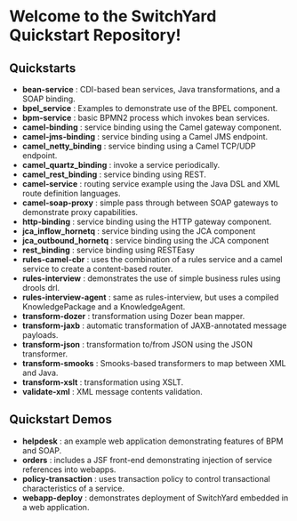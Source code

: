 Welcome to the SwitchYard Quickstart Repository!
================================================

Quickstarts
-----------
* __bean-service__ : CDI-based bean services, Java transformations, and a SOAP binding.
* __bpel_service__ : Examples to demonstrate use of the BPEL component.
* __bpm-service__ : basic BPMN2 process which invokes bean services.
* __camel-binding__ : service binding using the Camel gateway component.
* __camel-jms-binding__ : service binding using a Camel JMS endpoint.
* __camel_netty_binding__ : service binding using a Camel TCP/UDP endpoint.
* __camel_quartz_binding__ : invoke a service periodically.
* __camel_rest_binding__ : service binding using REST.
* __camel-service__ : routing service example using the Java DSL and XML route definition languages.
* __camel-soap-proxy__ : simple pass through between SOAP gateways to demonstrate proxy capabilities.
* __http-binding__ : service binding using the HTTP gateway component.
* __jca_inflow_hornetq__ : service binding using the JCA component
* __jca_outbound_hornetq__ : service binding using the JCA component
* __rest_binding__ : service binding using RESTEasy
* __rules-camel-cbr__ : uses the combination of a rules service and a camel service to create a content-based router.
* __rules-interview__ : demonstrates the use of simple business rules using drools drl.
* __rules-interview-agent__ : same as rules-interview, but uses a compiled KnowledgePackage and a KnowledgeAgent.
* __transform-dozer__ : transformation using Dozer bean mapper.
* __transform-jaxb__ : automatic transformation of JAXB-annotated message payloads.
* __transform-json__ : transformation to/from JSON using the JSON transformer.
* __transform-smooks__ : Smooks-based transformers to map between XML and Java.
* __transform-xslt__ : transformation using XSLT.
* __validate-xml__ : XML message contents validation.


Quickstart Demos
----------------
* __helpdesk__ : an example web application demonstrating features of BPM and SOAP.
* __orders__ : includes a JSF front-end demonstrating injection of service references into webapps.
* __policy-transaction__ : uses transaction policy to control transactional characteristics of a service.
* __webapp-deploy__ : demonstrates deployment of SwitchYard embedded in a web application.

